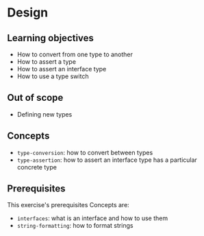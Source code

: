 # Design

## Learning objectives

- How to convert from one type to another
- How to assert a type
- How to assert an interface type
- How to use a type switch

## Out of scope

- Defining new types

## Concepts

- `type-conversion`: how to convert between types
- `type-assertion`: how to assert an interface type has a particular concrete type

## Prerequisites

This exercise's prerequisites Concepts are:

- `interfaces`: what is an interface and how to use them
- `string-formatting`: how to format strings
